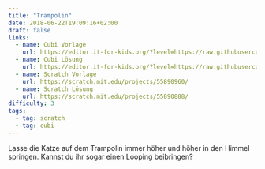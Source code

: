 ```yaml
---
title: "Trampolin"
date: 2018-06-22T19:09:16+02:00
draft: false
links:
  - name: Cubi Vorlage
    url: https://editor.it-for-kids.org/?level=https://raw.githubusercontent.com/IT4Kids/levels/master/Templates/Trampolin.cubi
  - name: Cubi Lösung
    url: https://editor.it-for-kids.org/?level=https://raw.githubusercontent.com/IT4Kids/levels/master/Solutions/Trampolin.cubi
  - name: Scratch Vorlage
    url: https://scratch.mit.edu/projects/55890960/
  - name: Scratch Lösung
    url: https://scratch.mit.edu/projects/55890888/
difficulty: 3
tags:
  - tag: scratch
  - tag: cubi
---
```

Lasse die Katze auf dem Trampolin immer höher und höher in den Himmel springen. Kannst du ihr sogar einen Looping beibringen?